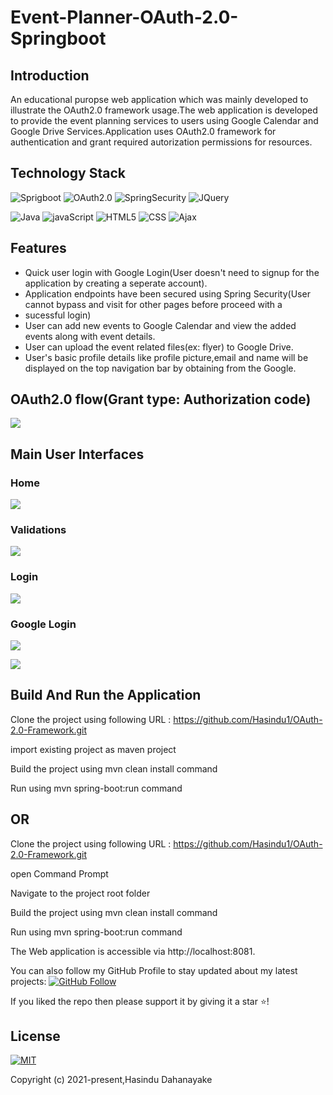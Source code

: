 # Event-Planner-OAuth-2.0-Springboot

## Introduction
An educational puropse web application which was mainly developed to illustrate the OAuth2.0 framework
usage.The  web application is developed to provide the event planning services to users using Google Calendar and Google Drive 
Services.Application uses OAuth2.0 framework for authentication and  grant required autorization permissions for resources.

## Technology Stack

![Sprigboot](https://img.shields.io/badge/Framework-SpringMVC-blue)
![OAuth2.0](https://img.shields.io/badge/Framework-OAuth2.0-blue)
![SpringSecurity](https://img.shields.io/badge/Framework-SpringSecurity-blue)
![JQuery](https://img.shields.io/badge/Library-JQuery-blue) 

![Java](https://img.shields.io/badge/Language-Java-red)
![javaScript](https://img.shields.io/badge/Language-javaScript-red) 
![HTML5](https://img.shields.io/badge/Language-HTML5-red) 
![CSS](https://img.shields.io/badge/Language-CSS-red) 
![Ajax](https://img.shields.io/badge/Language-Ajax-red) 

## Features
* Quick user login with Google Login(User doesn't need to signup for the application by creating a seperate account).
* Application endpoints have been secured using Spring Security(User cannot bypass and visit for other pages before proceed with a 
* sucessful login)
* User can add new events to Google Calendar and view the added events along with event details.
* User can upload the event related files(ex: flyer) to Google Drive.
* User's basic profile details like profile picture,email and name will be displayed on the top navigation bar by obtaining from the Google.


## OAuth2.0 flow(Grant type: Authorization code)

 <p align="left">
  <img src="../master/ui-images/oauth2-flow.PNG"/>
 </p>

## Main User Interfaces
 ### Home 
 
 <p align="left">
  <img src="../master/ui-images/home.PNG"/>
 </p>
 
 ### Validations
 
 <p align="left">
  <img src="../master/ui-images/form-validation.PNG"/>
 </p>
 
  ### Login
 
 <p align="left">
  <img src="../master/ui-images/login.PNG"/>
 </p>
 
 ### Google Login
 
 <p align="left">
  <img src="../master/ui-images/google-login-one.PNG"/>
 </p>
 
  <p align="left">
  <img src="../master/ui-images/google-login-two.PNG"/>
 </p>
 

## Build And Run the Application

Clone the project using following URL : https://github.com/Hasindu1/OAuth-2.0-Framework.git

import existing project as maven project

Build the project using mvn clean install command

Run using mvn spring-boot:run command

## OR

Clone the project using following URL : https://github.com/Hasindu1/OAuth-2.0-Framework.git

open Command Prompt

Navigate to the project root folder

Build the project using mvn clean install command

Run using mvn spring-boot:run command

The Web application is accessible via http://localhost:8081.

You can also follow my GitHub Profile to stay updated about my latest projects: [![GitHub Follow](https://img.shields.io/badge/Connect-Hasindu1-blue.svg?logo=Github&longCache=true&style=social&label=Follow)](https://github.com/Hasindu1)

If you liked the repo then please support it by giving it a star ⭐!



 ## License
[![MIT](https://img.shields.io/cocoapods/l/AFNetworking.svg?style=style&label=License&maxAge=2592000)](../master/LICENSE)


Copyright (c) 2021-present,Hasindu Dahanayake

